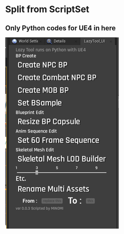 # Split from ScriptSet 
## Only Python codes for UE4 in here 

![screenshot](./img/ToolScreenshot_new.png)